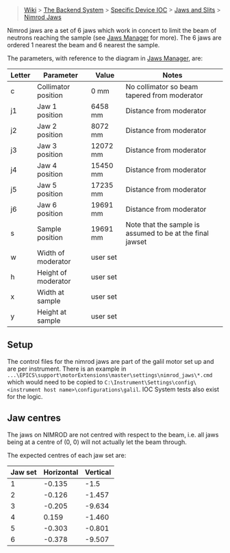 > [Wiki](Home) > [The Backend System](The-Backend-System) > [Specific Device IOC](Specific-Device-IOC) > [Jaws and Slits](Jaws-and-slits) > [Nimrod Jaws](Nimrod-Jaws-Manager)

Nimrod jaws are a set of 6 jaws which work in concert to limit the beam of neutrons reaching the sample (see [Jaws Manager](Jaws-Managers) for more). The 6 jaws are ordered 1 nearest the beam and 6 nearest the sample. 

The parameters, with reference to the diagram in [Jaws Manager](Jaws-Managers), are:

Letter | Parameter | Value | Notes
--- | --------- | ----- | -----
c | Collimator position | 0 mm |  No collimator so beam tapered from moderator
j1 | Jaw 1 position | 6458 mm | Distance from moderator
j2 | Jaw 2 position | 8072 mm |  Distance from moderator
j3 | Jaw 3 position | 12072 mm |  Distance from moderator
j4 | Jaw 4 position | 15450 mm |  Distance from moderator
j5 | Jaw 5 position | 17235 mm |  Distance from moderator
j6 | Jaw 6 position | 19691 mm |  Distance from moderator
s | Sample position | 19691 mm | Note that the sample is assumed to be at the final jawset
w | Width of moderator | user set | 
h | Height of moderator | user set | 
x | Width at sample | user set |
y | Height at sample | user set |

## Setup

The control files for the nimrod jaws are part of the galil motor set up and are per instrument. There is an example in `...\EPICS\support\motorExtensions\master\settings\nimrod_jaws\*.cmd` which would need to be copied to `C:\Instrument\Settings\config\<instrument host name>\configurations\galil`. IOC System tests also exist for the logic.

## Jaw centres

The jaws on NIMROD are not centred with respect to the beam, i.e. all jaws being at a centre of (0, 0) will not actually let the beam through.

The expected centres of each jaw set are:

| Jaw set | Horizontal | Vertical |
| -- | -- | -- |
| 1 | -0.135 | -1.5 |
| 2 | -0.126 | -1.457 |
| 3 | -0.205 | -9.634 |
| 4 | 0.159 | -1.460 |
| 5 | -0.303 | -0.801 |
| 6 | -0.378 | -9.507 |
